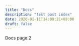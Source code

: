 ```yaml
---
title: "Docs"
description: "test post index"
date: 2020-01-11T14:09:21+09:00
draft: false
---
```


Docs page.2